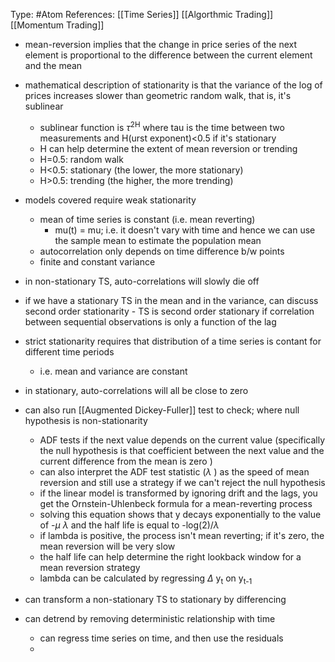 Type: #Atom 
References: [[Time Series]] [[Algorthmic Trading]] [[Momentum Trading]]



 - mean-reversion implies that the change in price series of the next element is proportional to the difference between the current element and the mean
 - mathematical description of stationarity is that the variance of the log of prices increases slower than geometric  random walk, that is, it's sublinear
	 - sublinear function is $\tau$<sup>2H</sup>  where tau is the time between two measurements and H(urst exponent)<0.5 if it's stationary 
	 - H can help determine the extent of mean reversion or trending
	 - H=0.5: random walk
	 - H<0.5: stationary (the lower, the more stationary)
	 - H>0.5: trending (the higher, the more trending)
-   models covered require weak stationarity
    
    -   mean of time series is constant (i.e. mean reverting)
	    - mu(t) = mu; i.e. it doesn't vary with time and hence we can use the sample mean to estimate the population mean 
    -   autocorrelation only depends on time difference b/w points
    -   finite and constant variance
-   in non-stationary TS, auto-correlations will slowly die off
- if we have a stationary TS in the mean and in the variance, can discuss second order stationarity - TS is second order stationary if correlation between sequential observations is only a function of the lag

- strict stationarity requires that distribution of a time series is contant for different time periods 
	- i.e. mean and variance are constant 

-   in stationary, auto-correlations will all be close to zero
    
-   can also run [[Augmented Dickey-Fuller]] test to check; where null hypothesis is non-stationarity
	- ADF tests if the next value depends on the current value (specifically the null hypothesis is that coefficient between the next value and the current difference from the mean is zero )
	- can also interpret the ADF test statistic ($\lambda$ ) as the speed of mean reversion and still use a strategy if we can't reject the null hypothesis 
	- if the linear model is transformed by ignoring drift and the lags, you get the Ornstein-Uhlenbeck formula for a mean-reverting process
	- solving this equation shows that  y decays exponentially to the value of -$\mu$ $\lambda$  and the half life is equal to -log(2)/$\lambda$ 
	- if lambda is positive, the process isn't mean reverting; if it's zero, the mean reversion will be very slow
	- the half life can help determine the right lookback window for a mean reversion strategy 
	- lambda can be calculated by regressing $\Delta$ y<sub>t</sub> on y<sub>t-1</sub> 
	
    
-   can transform a non-stationary TS to stationary by differencing
    
-   can detrend by removing deterministic relationship with time
    
    -   can regress time series on time, and then use the residuals
    - 